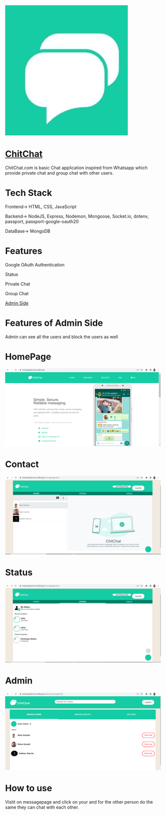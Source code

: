 ### ![](Frontend/assets/chitchat.jpeg)

# [ChitChat](https://whatsapplikeclone.netlify.app/)

ChitChat.com is basic Chat application inspired from Whatsapp which provide private chat and group chat with other users.

# Tech Stack

Frontend-> HTML, CSS, JavaScript

Backend-> NodeJS, Express, Nodemon, Mongoose, Socket.io, dotenv, passport, passport-google-oauth20

DataBase-> MongoDB



# Features

Google OAuth Authentication

Status

Private Chat

Group Chat

[Admin Side](https://whatsapplikeclone.netlify.app/admin/adminpage.html)

# Features of Admin Side

 Admin can see all the users and block the users as well

# HomePage

![](Frontend/assets/homepage.png)

# Contact

![](Frontend/assets/contact.png)

# Status

![](Frontend/assets/status.png)

# Admin

![](Frontend/assets/admin.png)

# How to use 

Vistit on messagepage and click on your and for the other person do the same they can chat with each other.


